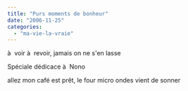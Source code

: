 ```yaml
---
title: "Purs moments de bonheur"
date: "2006-11-25"
categories: 
  - "ma-vie-la-vraie"
---
```


à  voir à  revoir, jamais on ne s'en lasse

Spéciale dédicace à  Nono

allez mon café est prêt, le four micro ondes vient de sonner
